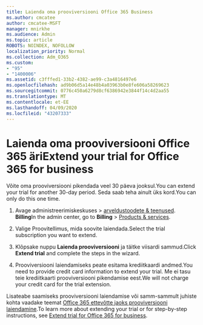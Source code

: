 ```yaml
---
title: Laienda oma prooviversiooni Office 365 Business
ms.author: cmcatee
author: cmcatee-MSFT
manager: mnirkhe
ms.audience: Admin
ms.topic: article
ROBOTS: NOINDEX, NOFOLLOW
localization_priority: Normal
ms.collection: Adm_O365
ms.custom:
- "95"
- "1400006"
ms.assetid: c3fffed1-33b2-4382-ae99-c3a4816497e6
ms.openlocfilehash: ad9b06d5a14e48b4a03963b0e8fe606a58269623
ms.sourcegitcommit: 0776c450a6279d8cf6386942e3844f14c4d2aa55
ms.translationtype: MT
ms.contentlocale: et-EE
ms.lasthandoff: 04/09/2020
ms.locfileid: "43207333"
---
```

# <a name="extend-your-trial-for-office-365-for-business"></a><span data-ttu-id="9de2a-102">Laienda oma prooviversiooni Office 365 äri</span><span class="sxs-lookup"><span data-stu-id="9de2a-102">Extend your trial for Office 365 for business</span></span>

<span data-ttu-id="9de2a-103">Võite oma prooviversiooni pikendada veel 30 päeva jooksul.</span><span class="sxs-lookup"><span data-stu-id="9de2a-103">You can extend your trial for another 30-day period.</span></span> <span data-ttu-id="9de2a-104">Seda saab teha ainult üks kord.</span><span class="sxs-lookup"><span data-stu-id="9de2a-104">You can only do this one time.</span></span>
  
1. <span data-ttu-id="9de2a-105">Avage administreerimiskeskuses \> [arveldustoodete & teenused](https://portal.office.com/adminportal/home#/subscriptions). **Billing**</span><span class="sxs-lookup"><span data-stu-id="9de2a-105">In the admin center, go to **Billing** \> [Products & services](https://portal.office.com/adminportal/home#/subscriptions).</span></span>

2. <span data-ttu-id="9de2a-106">Valige Proovitellimus, mida soovite laiendada.</span><span class="sxs-lookup"><span data-stu-id="9de2a-106">Select the trial subscription you want to extend.</span></span>

3. <span data-ttu-id="9de2a-107">Klõpsake nuppu **Laienda prooviversiooni** ja täitke viisardi sammud.</span><span class="sxs-lookup"><span data-stu-id="9de2a-107">Click **Extend trial** and complete the steps in the wizard.</span></span>

4. <span data-ttu-id="9de2a-108">Prooviversiooni laiendamiseks peate esitama krediitkaardi andmed.</span><span class="sxs-lookup"><span data-stu-id="9de2a-108">You need to provide credit card information to extend your trial.</span></span> <span data-ttu-id="9de2a-109">Me ei tasu teie krediitkaarti prooviversiooni pikendamise eest.</span><span class="sxs-lookup"><span data-stu-id="9de2a-109">We will not charge your credit card for the trial extension.</span></span>

<span data-ttu-id="9de2a-110">Lisateabe saamiseks prooviversiooni laiendamise või samm-sammult juhiste kohta vaadake teemat [Office 365 ettevõtte jaoks prooviversiooni laiendamine](https://docs.microsoft.com/microsoft-365/commerce/extend-your-trial).</span><span class="sxs-lookup"><span data-stu-id="9de2a-110">To learn more about extending your trial or for step-by-step instructions, see [Extend trial for Office 365 for business](https://docs.microsoft.com/microsoft-365/commerce/extend-your-trial).</span></span>

